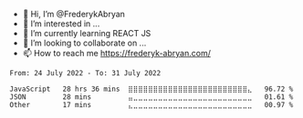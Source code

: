 - 👋 Hi, I’m @FrederykAbryan
- 👀 I’m interested in ...
- 🌱 I’m currently learning REACT JS
- 💞️ I’m looking to collaborate on ...
- 📫 How to reach me
https://frederyk-abryan.com/

<!---
FrederykAbryan/FrederykAbryan is a ✨ special ✨ repository because its `README.md` (this file) appears on your GitHub profile.
You can click the Preview link to take a look at your changes.
--->

<!--START_SECTION:waka-->

```text
From: 24 July 2022 - To: 31 July 2022

JavaScript   28 hrs 36 mins  ⣿⣿⣿⣿⣿⣿⣿⣿⣿⣿⣿⣿⣿⣿⣿⣿⣿⣿⣿⣿⣿⣿⣿⣿⣄   96.72 %
JSON         28 mins         ⣤⣀⣀⣀⣀⣀⣀⣀⣀⣀⣀⣀⣀⣀⣀⣀⣀⣀⣀⣀⣀⣀⣀⣀⣀   01.61 %
Other        17 mins         ⣄⣀⣀⣀⣀⣀⣀⣀⣀⣀⣀⣀⣀⣀⣀⣀⣀⣀⣀⣀⣀⣀⣀⣀⣀   00.97 %
```

<!--END_SECTION:waka-->
